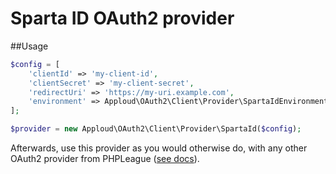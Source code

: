 # Sparta ID OAuth2 provider

##Usage

```php
$config = [
    'clientId' => 'my-client-id',
    'clientSecret' => 'my-client-secret',
    'redirectUri' => 'https://my-uri.example.com',
    'environment' => Apploud\OAuth2\Client\Provider\SpartaIdEnvironment::DEVELOPMENT, // or CLIENT or STAGING or PRODUCTION 
];

$provider = new Apploud\OAuth2\Client\Provider\SpartaId($config);
```

Afterwards, use this provider as you would otherwise do, with any other OAuth2 provider from PHPLeague ([see docs](https://github.com/thephpleague/oauth2-client)).